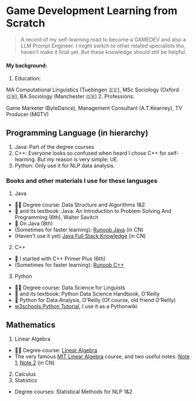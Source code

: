 # Game Development Learning from Scratch

> A record of my self-learning road to become a GAMEDEV and also a LLM Prompt Engineer. I might switch to other related specialists tho, haven't make it final yet. But these knowledge should still be helpful.

#### My background:
1. Education:

MA Computational Linguistics (Tuebingen 🇩🇪), MSc Sociology (Oxford 🇬🇧), BA Sociology (Manchester 🇬🇧)
2. Professions:

Game Marketer (ByteDance), Management Consultant (A.T.Kearney), TV Producer (MGTV)

## Programming Language (in hierarchy)
1. Java: Part of the degree courses
2. C++: Everyone looks so confused when heard I chose C++ for self-learning. But my reason is very simple: UE.
3. Python: Only use it for NLP data analysis.

### Books and other materials I use for these languages
1. Java
- 🧑‍🏫 Degree course: Data Structure and Algorithms 1&2
- 📖 and its textbook: Java: An Introduction to Problem Solving And Programming (6th), Walter Savitch
- 📖 On Java (8th)
- (Sometimes for faster learning): [Runoob Java](https://www.runoob.com/java/java-basic-syntax.html) (in CN)
- (Haven't use it yet) [Java Full Stack Knowledge](https://pdai.tech/md/outline/x-outline.html) (in CN)
2. C++
- 📖 I started with C++ Primer Plus (6th)
- (Sometimes for faster learning): [Runoob C++](https://www.runoob.com/cplusplus/cpp-tutorial.html)
3. Python
- 🧑‍🏫 Degree course: Data Science for Linguists
- 📖 and its textbook: Python Data Science Handbook, O'Reilly
- 📖 Python for Data Analysis, O'Reilly (Of course, old friend O'Reilly)
- [w3schools Python Tutorial](https://www.w3schools.com/python/default.asp), I use it as a Pythonwiki

## Mathematics
1. Linear Algebra
- 🧑‍🏫 Degree course: [Linear Algebra](https://github.com/gerhardJaeger/linear_algebra_wise23)
- The very famous [MIT Linear Algebra](http://ocw.mit.edu/) course, and two useful notes: [Note 1](https://github.com/MLNLP-World/MIT-Linear-Algebra-Notes), [Note 2](https://github.com/guokaide/linear-algebra) (in CN)
2. Calculus
3. Statistics
- Degree courses: Statistical Methods for NLP 1&2 

